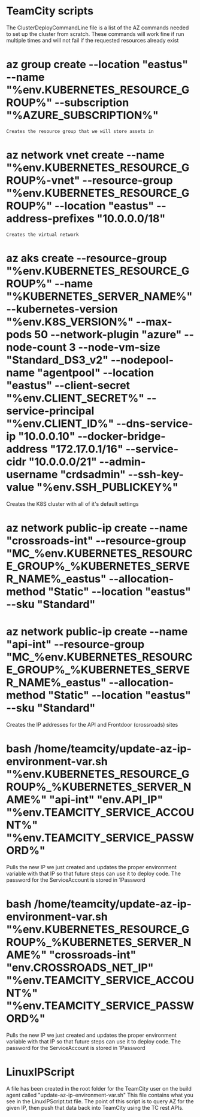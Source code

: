 # TeamCity scripts
The ClusterDeployCommandLine file is a list of the AZ commands needed to set up the cluster from scratch.
These commands will work fine if run multiple times and will not fail if the requested resources already exist


# az group create --location "eastus" --name "%env.KUBERNETES_RESOURCE_GROUP%" --subscription "%AZURE_SUBSCRIPTION%"
    Creates the resource group that we will store assets in


#  az network vnet create --name "%env.KUBERNETES_RESOURCE_GROUP%-vnet" --resource-group "%env.KUBERNETES_RESOURCE_GROUP%" --location "eastus" --address-prefixes "10.0.0.0/18"
    Creates the virtual network


# az aks create --resource-group "%env.KUBERNETES_RESOURCE_GROUP%" --name "%KUBERNETES_SERVER_NAME%" --kubernetes-version "%env.K8S_VERSION%" --max-pods 50 --network-plugin "azure" --node-count 3 --node-vm-size "Standard_DS3_v2" --nodepool-name "agentpool" --location "eastus" --client-secret "%env.CLIENT_SECRET%" --service-principal "%env.CLIENT_ID%" --dns-service-ip "10.0.0.10"  --docker-bridge-address "172.17.0.1/16" --service-cidr "10.0.0.0/21" --admin-username "crdsadmin" --ssh-key-value "%env.SSH_PUBLICKEY%" 
Creates the K8S cluster with all of it's default settings


# az network public-ip create --name "crossroads-int" --resource-group "MC_%env.KUBERNETES_RESOURCE_GROUP%_%KUBERNETES_SERVER_NAME%_eastus" --allocation-method "Static" --location "eastus" --sku "Standard"
# az network public-ip create --name "api-int" --resource-group "MC_%env.KUBERNETES_RESOURCE_GROUP%_%KUBERNETES_SERVER_NAME%_eastus" --allocation-method "Static" --location "eastus" --sku "Standard"
Creates the IP addresses for the API and Frontdoor (crossroads) sites

# bash /home/teamcity/update-az-ip-environment-var.sh "%env.KUBERNETES_RESOURCE_GROUP%_%KUBERNETES_SERVER_NAME%" "api-int" "env.API_IP" "%env.TEAMCITY_SERVICE_ACCOUNT%" "%env.TEAMCITY_SERVICE_PASSWORD%"
Pulls the new IP we just created and updates the proper environment variable with that IP so that future steps can use it to deploy code. The password for the ServiceAccount is stored in 1Password

# bash /home/teamcity/update-az-ip-environment-var.sh "%env.KUBERNETES_RESOURCE_GROUP%_%KUBERNETES_SERVER_NAME%" "crossroads-int" "env.CROSSROADS_NET_IP" "%env.TEAMCITY_SERVICE_ACCOUNT%" "%env.TEAMCITY_SERVICE_PASSWORD%"
Pulls the new IP we just created and updates the proper environment variable with that IP so that future steps can use it to deploy code. The password for the ServiceAccount is stored in 1Password



# LinuxIPScript
A file has been created in the root folder for the TeamCity user on the build agent called "update-az-ip-environment-var.sh" This file contains what you see in the LinuxIPScript.txt file. The point of this script is to query AZ for the given IP, then push that data back into TeamCity using the TC rest APIs. 


